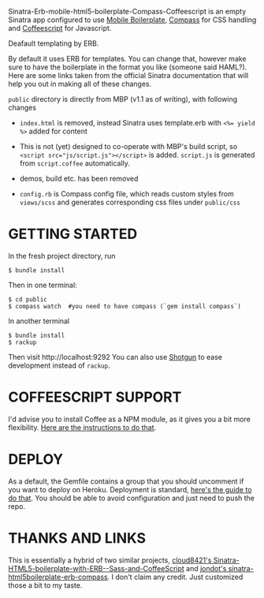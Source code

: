 Sinatra-Erb-mobile-html5-boilerplate-Compass-Coffeescript is an empty Sinatra app configured to use 
[Mobile Boilerplate][1], [Compass][2] for CSS handling and [Coffeescript][3] for Javascript.

Deafault templating by ERB. 

By default it uses ERB for templates. You can change that, however make sure to have the boilerplate in the format you like (someone said HAML?). Here are some links taken from the official Sinatra documentation that will help you out in making all of these changes.

`public` directory is directly from MBP (v1.1 as of writing), with following changes

- `index.html` is removed, instead Sinatra uses template.erb with `<%= yield %>` added for content 

- This is not (yet) designed to co-operate with MBP's build script, so `<script src="js/script.js"></script>` is added.
  `script.js` is generated from `script.coffee` automatically.

- demos, build etc. has been removed

- `config.rb` is Compass config file, which reads custom styles from `views/scss` and generates corresponding 
css files under `public/css`


# GETTING STARTED

In the fresh project directory, run

    $ bundle install
    
Then in one terminal:

    $ cd public
    $ compass watch  #you need to have compass (`gem install compass`)

In another terminal

    $ bundle install
    $ rackup

    
Then visit http://localhost:9292 You can also use [Shotgun][4] to ease development instead of `rackup`.
    
# COFFEESCRIPT SUPPORT

I'd advise you to install Coffee as a NPM module, as it gives you a bit more flexibility. [Here are the instructions to do that][5].

# DEPLOY

As a default, the Gemfile contains a group that you should uncomment if you want to deploy on Heroku. 
Deployment is standard, [here's the guide to do that][8]. You should be able to avoid configuration and just need to push the repo.

# THANKS AND LINKS

This is essentially a hybrid of two similar projects, 
[cloud8421's Sinatra-HTML5-boilerplate-with-ERB--Sass-and-CoffeeScript][6] and 
[jondot's sinatra-html5boilerplate-erb-compass][7]. I don't claim any credit. Just customized those
a bit to my taste.  

[1]: http://html5boilerplate.com/mobile/
[2]: http://http://compass-style.org/
[3]: http://jashkenas.github.com/coffee-script/
[4]: http://rtomayko.github.com/shotgun/
[5]: http://jashkenas.github.com/coffee-script/#installation
[6]: https://github.com/cloud8421/Sinatra-HTML5-boilerplate-with-ERB--Sass-and-CoffeeScript
[7]: https://github.com/jondot/sinatra-html5boilerplate-erb-compass
[8]: http://devcenter.heroku.com/articles/rack#frameworks